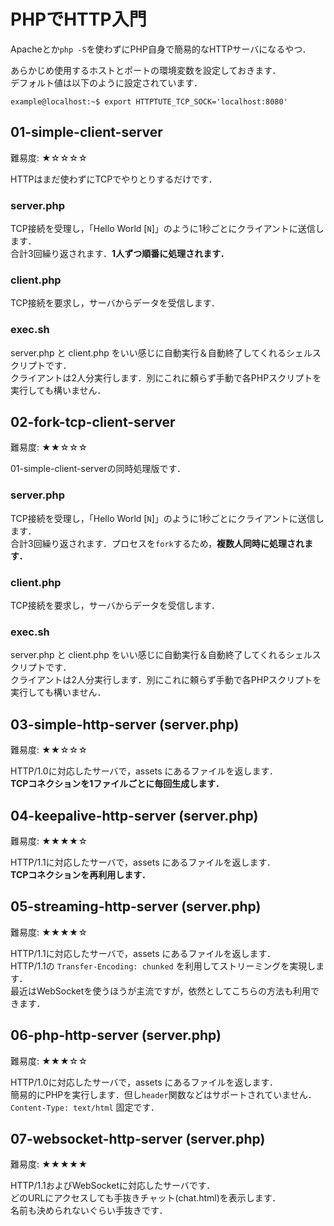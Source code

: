# PHPでHTTP入門

Apacheとか`php -S`を使わずにPHP自身で簡易的なHTTPサーバになるやつ．  

あらかじめ使用するホストとポートの環境変数を設定しておきます．  
デフォルト値は以下のように設定されています．

```ShellSession
example@localhost:~$ export HTTPTUTE_TCP_SOCK='localhost:8080'
```

## 01-simple-client-server

難易度: ★☆☆☆☆

HTTPはまだ使わずにTCPでやりとりするだけです．

### server.php

TCP接続を受理し，「Hello World [`N`]」のように1秒ごとにクライアントに送信します．  
合計3回繰り返されます．**1人ずつ順番に処理されます．**

### client.php

TCP接続を要求し，サーバからデータを受信します．

### exec.sh

server.php と client.php をいい感じに自動実行＆自動終了してくれるシェルスクリプトです．  
クライアントは2人分実行します．別にこれに頼らず手動で各PHPスクリプトを実行しても構いません．

## 02-fork-tcp-client-server

難易度: ★★☆☆☆

01-simple-client-serverの同時処理版です．  

### server.php

TCP接続を受理し，「Hello World [`N`]」のように1秒ごとにクライアントに送信します．  
合計3回繰り返されます．プロセスを`fork`するため，**複数人同時に処理されます．**

### client.php

TCP接続を要求し，サーバからデータを受信します．

### exec.sh

server.php と client.php をいい感じに自動実行＆自動終了してくれるシェルスクリプトです．  
クライアントは2人分実行します．別にこれに頼らず手動で各PHPスクリプトを実行しても構いません．

## 03-simple-http-server (server.php)

難易度: ★★☆☆☆

HTTP/1.0に対応したサーバで，assets にあるファイルを返します．  
**TCPコネクションを1ファイルごとに毎回生成します．**

## 04-keepalive-http-server (server.php)

難易度: ★★★★☆

HTTP/1.1に対応したサーバで，assets にあるファイルを返します．  
**TCPコネクションを再利用します．**

## 05-streaming-http-server (server.php)

難易度: ★★★★☆

HTTP/1.1に対応したサーバで，assets にあるファイルを返します．  
HTTP/1.1の `Transfer-Encoding: chunked` を利用してストリーミングを実現します．  
最近はWebSocketを使うほうが主流ですが，依然としてこちらの方法も利用できます．

## 06-php-http-server (server.php)

難易度: ★★★☆☆

HTTP/1.0に対応したサーバで，assets にあるファイルを返します．  
簡易的にPHPを実行します．但し`header`関数などはサポートされていません．  
`Content-Type: text/html` 固定です．

## 07-websocket-http-server (server.php)

難易度: ★★★★★

HTTP/1.1およびWebSocketに対応したサーバです．  
どのURLにアクセスしても手抜きチャット(chat.html)を表示します．  
名前も決められないぐらい手抜きです．
